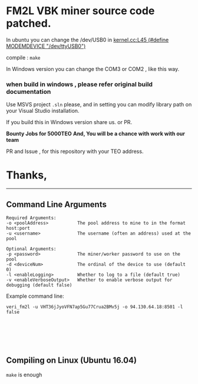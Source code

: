 # FM2L VBK miner source code patched.

In ubuntu you can change the /dev/USB0 in [kernel.cc:L45 (#define MODEMDEVICE "/dev/ttyUSB0")](https://github.com/trustcoinmining/nodecore-pow-cuda-miner/blob/bc3c990ac642934392f4f2a462e2e5ba4c7919b2/kernel.cc#L45)

compile : `make`

In Windows version you can change the COM3 or COM2 , like this way.

### when build in windows , please refer original build documentation

Use MSVS project `.sln` please, and in setting you can modify library path on your Visual Studio installation.

If you build this in Windows version share us. or PR.

**Bounty Jobs for 5000TEO**
**And, You will be a chance with work with our team**

PR and Issue , for this repository with your TEO address.


# Thanks,

----------


## Command Line Arguments
<a name="command_line"></a>
```VeriBlock vBlake GPU CUDA Miner v1.0
Required Arguments:
-o <poolAddress>           The pool address to mine to in the format host:port
-u <username>              The username (often an address) used at the pool

Optional Arguments:
-p <password>              The miner/worker password to use on the pool
-d <deviceNum>             The ordinal of the device to use (default 0)
-l <enableLogging>         Whether to log to a file (default true)
-v <enableVerboseOutput>   Whether to enable verbose output for debugging (default false)
```

Example command line:
```
veri_fm2l -u VHT36jJyoVFN7ap5Gu77Crua2BMv5j -o 94.130.64.18:8501 -l false
```


<br><br>
<br><br>
## Compiling on Linux (Ubuntu 16.04)

`make` is enough
